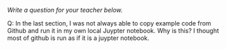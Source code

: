_Write a question for your teacher below._

Q: In the last section, I was not always able to copy example code from Github and run it in my own local Juypter notebook. Why is this? I thought most of github is run as if it is a juypter notebook. 
